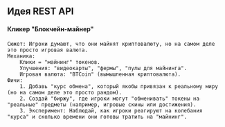 ## Идея REST API

#### Кликер "Блокчейн-майнер"

    Сюжет: Игроки думают, что они майнят криптовалюту, но на самом деле это просто игровая валюта.
    Механика:
        Клики = "майнинг" токенов.
        Улучшения: "видеокарты", "фермы", "пулы для майнинга".
        Игровая валюта: "BTCoin" (вымышленная криптовалюта).
    Фичи:
        1. Добавь "курс обмена", который якобы привязан к реальному миру (но на самом деле это просто рандом).
        2. Создай "биржу", где игроки могут "обменивать" токены на "реальные" предметы (например, игровые скины или достижения).
        3. Эксперимент: Наблюдай, как игроки реагируют на колебания "курса" и сколько времени они готовы тратить на "майнинг".